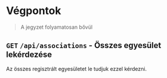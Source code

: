 # Végpontok

> A jegyzet folyamatosan bővül

## `GET` `/api/associations` - Összes egyesület lekérdezése

Az összes regisztrált egyesületet le tudjuk ezzel kérdezni.